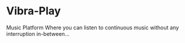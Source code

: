 # Vibra-Play
Music Platform Where you can listen to continuous music without any interruption in-between...
